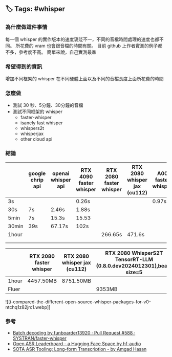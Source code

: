 ## 🏷️ Tags: #whisper

### 為什麼做這件事情
每一個 whisper 的實作版本的速度褒貶不一，不同的音檔時間處理的速度也都不同。
所花費的 vram 也會跟音檔的時間有關。
目前 github 上作者實測的例子都不多，參考度不高。
簡單來說，自己實測最準
### 希望得到的資訊
增加不同框架的 whisper 在不同硬體上面以及不同的音檔長度上面所花費的時間
### 怎麼做
* 測試 30 秒、5分鐘、30分鐘的音檔
* 測試不同框架的 whisper
	* faster-whisper
	* isanely fast whisper
	* whispers2t
	* whisperjax
	* other cloud api
### 結論

|       | google chrip api | openai whisper api | RTX 4090 faster whisper | RTX 2080 faster whisper | RTX 2080 whisper jax (cu112) | A00 faster whisper | RTX 2080 WhisperS2T TensorRT-LLM (0.8.0.dev2024012301),beam size=1 | RTX 2080 WhisperS2T Ctranslate2,beam size=1 | RTX 2080 WhisperS2T Ctranslate2,beam size=5 | RTX 2080 WhisperS2T TensorRT-LLM (0.8.0.dev2024012301),beam size=5 |
| ----- | ---------------- | ------------------ | ----------------------- | ----------------------- | ---------------------------- | ------------------ | ------------------------------------------------------------------ | ------------------------------------------- | ------------------------------------------- | ------------------------------------------------------------------ |
| 3s    |                  |                    | 0.26s                   |                         |                              | 0.97s              |                                                                    |                                             |                                             |                                                                    |
| 30s   | 7s               | 2.46s              | 1.88s                   |                         |                              |                    |                                                                    |                                             |                                             |                                                                    |
| 5min  | 7s               | 15.3s              | 15.53                   |                         |                              |                    |                                                                    |                                             |                                             |                                                                    |
| 30min | 39s              | 67.17s             | 102s                    |                         |                              |                    |                                                                    |                                             |                                             |                                                                    |
| 1hour |                  |                    |                         | 266.65s                 | 471.6s                       |                    | 120s                                                               | 120s                                        | 140s                                        | 129s                                                               |
|       |                  |                    |                         |                         |                              |                    |                                                                    |                                             |                                             |                                                                    |
|       |                  |                    |                         |                         |                              |                    |                                                                    |                                             |                                             |                                                                    |

|       | RTX 2080 faster whisper | RTX 2080 whisper jax (cu112) | RTX 2080 WhisperS2T TensorRT-LLM (0.8.0.dev2024012301),beam size=5 |
| ----- | ----------------------- | ---------------------------- | ------------------------------------------------------------------ |
| 1hour | 4457.50MB               | 8751.50MB                    |                                                                    |
| Fluer |                         |                              | 9353MB                                                             |

![[i-compared-the-different-open-source-whisper-packages-for-v0-ntchq1z82jrc1.webp]]

### 參考
* [Batch decoding by funboarder13920 · Pull Request #588 · SYSTRAN/faster-whisper](https://github.com/SYSTRAN/faster-whisper/pull/588)
* [Open ASR Leaderboard - a Hugging Face Space by hf-audio](https://huggingface.co/spaces/hf-audio/open_asr_leaderboard)
* [SOTA ASR Tooling: Long-form Transcription - by Amgad Hasan](https://amgadhasan.substack.com/p/sota-asr-tooling-long-form-transcription)